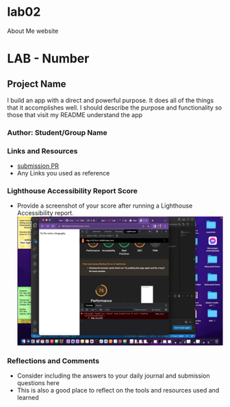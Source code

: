 # lab02
About Me website
# LAB - Number

## Project Name

I build an app with a direct and powerful purpose. It does all of the things that it accomplishes well. I should describe the purpose and functionality so those that visit my README understand the app

### Author: Student/Group Name

### Links and Resources

* [submission PR](http://xyz.com)
* Any Links you used as reference

### Lighthouse Accessibility Report Score

* Provide a screenshot of your score after running a Lighthouse Accessibility report.
![It shows my score of 76](./img/lighthouse1.png)

### Reflections and Comments

* Consider including the answers to your daily journal and submission questions here
* This is also a good place to reflect on the tools and resources used and learned